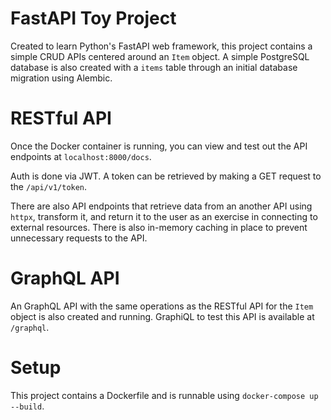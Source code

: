 # FastAPI Toy Project

Created to learn Python's FastAPI web framework, this project contains a simple CRUD APIs centered around an `Item` object.
A simple PostgreSQL database is also created with a `items` table through an initial database migration using Alembic.

# RESTful API
Once the Docker container is running, you can view and test out the API endpoints at `localhost:8000/docs`.

Auth is done via JWT. A token can be retrieved by making a GET request to the `/api/v1/token`.

There are also API endpoints that retrieve data from an another API using `httpx`, transform it, and return it to the user as an exercise in connecting to external resources. There is also in-memory caching in place to prevent unnecessary requests to the API.

# GraphQL API
An GraphQL API with the same operations as the RESTful API for the `Item` object is also created and running. GraphiQL to test this API is available at `/graphql`.

# Setup
This project contains a Dockerfile and is runnable using `docker-compose up --build`.

